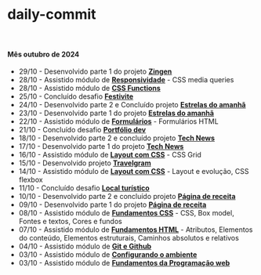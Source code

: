 # daily-commit

<br>

#### Mês outubro de 2024

- 29/10 - Desenvolvido parte 1 do projeto **[Zingen](https://github.com/joao-sillva/zingen)**
- 28/10 - Assistido módulo de **[Responsividade]()** - CSS media queries
- 28/10 - Assistido módulo de **[CSS Functions]()**
- 25/10 - Concluído desafio **[Festivite](https://github.com/joao-sillva/festivite)**
- 24/10 - Desenvolvido parte 2 e Concluído projeto **[Estrelas do amanhã](https://github.com/joao-sillva/estrelas-do-amanha)**
- 23/10 - Desenvolvido parte 1 do projeto **[Estrelas do amanhã](https://github.com/joao-sillva/estrelas-do-amanha)**
- 22/10 - Assistido módulo de **[Formulários]()** - Formulários HTML
- 21/10 - Concluído desafio **[Portfólio dev](https://github.com/joao-sillva/portfolio-dev)**
- 18/10 - Desenvolvido parte 2 e concluído projeto **[Tech News](https://github.com/joao-sillva/tech-news)**
- 17/10 - Desenvolvido parte 1 do projeto **[Tech News](https://github.com/joao-sillva/tech-news)**
- 16/10 - Assistido módulo de **[Layout com CSS]()** - CSS Grid
- 15/10 - Desenvolvido projeto **[Travelgram](https://github.com/joao-sillva/travelgram)**
- 14/10 - Assistido módulo de **[Layout com CSS]()** - Layout e evolução, CSS flexbox
- 11/10 - Concluído desafio **[Local turístico](https://github.com/joao-sillva/local-turistico)**
- 10/10 - Desenvolvido parte 2 e concluído projeto **[Página de receita](https://github.com/joao-sillva/pagina-de-receita)**
- 09/10 - Desenvolvido parte 1 do projeto **[Página de receita](https://github.com/joao-sillva/pagina-de-receita)**
- 08/10 - Assistido módulo de **[Fundamentos CSS]()** - CSS, Box model, Fontes e textos, Cores e fundos
- 07/10 - Assistido módulo de **[Fundamentos HTML]()** - Atributos, Elementos do conteúdo, Elementos estruturais, Caminhos absolutos e relativos
- 04/10 - Assistido módulo de **[Git e Github]()**
- 03/10 - Assistido módulo de **[Configurando o ambiente]()**
- 03/10 - Assistido módulo de **[Fundamentos da Programação web]()**
